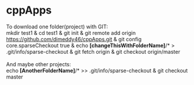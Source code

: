 # cppApps
To download one folder(project) with GIT:<br>
mkdir test1 & cd test1 & git init & git remote add origin https://github.com/dimeddy46/cppApps.git & git config core.sparseCheckout true & echo <b>[changeThisWithFolderName]</b>/* > .git/info/sparse-checkout & git fetch origin & git checkout origin/master
<br><br>
And maybe other projects:<br>
echo <b>[AnotherFolderName]</b>/* >> .git/info/sparse-checkout & git checkout master
